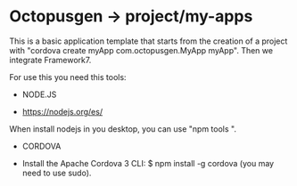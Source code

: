 # Octopusgen -> project/my-apps

This is a basic application template that starts from the creation of a project with "cordova create myApp com.octopusgen.MyApp myApp". Then we integrate Framework7. 

For use this you need this tools:
+ NODE.JS
- https://nodejs.org/es/

When install nodejs in you desktop, you can use "npm tools ".

+ CORDOVA
- Install the Apache Cordova 3 CLI: $ npm install -g cordova (you may need to use sudo).
 

